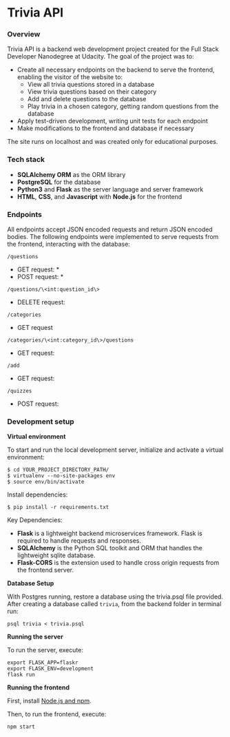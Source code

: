 # Trivia API

### Overview

Trivia API is a backend web development project created for the Full Stack Developer Nanodegree at Udacity. The goal of the project was to:

* Create all necessary endpoints on the backend to serve the frontend, enabling the visitor of the website to:
    * View all trivia questions stored in a database
    * View trivia questions based on their category
    * Add and delete questions to the database
    * Play trivia in a chosen category, getting random questions from the database
* Apply test-driven development, writing unit tests for each endpoint
* Make modifications to the frontend and database if necessary

The site runs on localhost and was created only for educational purposes.

### Tech stack

* **SQLAlchemy ORM** as the ORM library
* **PostgreSQL** for the database
* **Python3** and **Flask** as the server language and server framework
* **HTML**, **CSS**, and **Javascript** with **Node.js** for the frontend

### Endpoints

All endpoints accept JSON encoded requests and return JSON encoded bodies. The following endpoints were implemented to serve requests from the frontend, interacting with the database:

```/questions```
* GET request:
    * 
* POST request:
    *

```/questions/\<int:question_id\>```
* DELETE request:

```/categories```
* GET request

```/categories/\<int:category_id\>/questions```
* GET request:

```/add```
* GET request:

```/quizzes```
* POST request:


### Development setup

**Virtual environment**

To start and run the local development server, initialize and activate a virtual environment:

```
$ cd YOUR_PROJECT_DIRECTORY_PATH/
$ virtualenv --no-site-packages env
$ source env/bin/activate
```

Install dependencies:
```
$ pip install -r requirements.txt
```

Key Dependencies:

* **Flask** is a lightweight backend microservices framework. Flask is required to handle requests and responses.
* **SQLAlchemy** is the Python SQL toolkit and ORM that handles the lightweight sqlite database.
* **Flask-CORS** is the extension used to handle cross origin requests from the frontend server.

**Database Setup**

With Postgres running, restore a database using the trivia.psql file provided. After creating a database called ```trivia```, from the backend folder in terminal run:

``` psql trivia < trivia.psql ```

**Running the server**

To run the server, execute:

```
export FLASK_APP=flaskr
export FLASK_ENV=development
flask run
```

**Running the frontend**

First, install [Node.js and npm](https://nodejs.org/en/).

Then, to run the frontend, execute:
```
npm start
```
